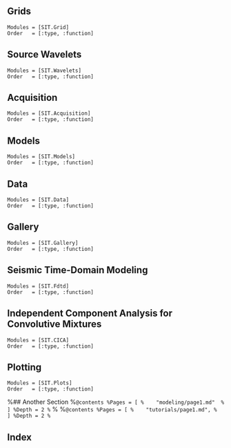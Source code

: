
## Grids
```@autodocs
Modules = [SIT.Grid]
Order   = [:type, :function]
```

## Source Wavelets
```@autodocs
Modules = [SIT.Wavelets]
Order   = [:type, :function]
```

## Acquisition
```@autodocs
Modules = [SIT.Acquisition]
Order   = [:type, :function]
```

## Models
```@autodocs
Modules = [SIT.Models]
Order   = [:type, :function]
```

## Data
```@autodocs
Modules = [SIT.Data]
Order   = [:type, :function]
```


## Gallery
```@autodocs
Modules = [SIT.Gallery]
Order   = [:type, :function]
```


## Seismic Time-Domain Modeling

```@autodocs
Modules = [SIT.Fdtd]
Order   = [:type, :function]
```
 
## Independent Component Analysis for Convolutive Mixtures

```@autodocs
Modules = [SIT.CICA]
Order   = [:type, :function]
```
 

## Plotting
```@autodocs
Modules = [SIT.Plots]
Order   = [:type, :function]
```

 
%## Another Section
%```@contents
%Pages = [
%    "modeling/page1.md" 
%    ]
%Depth = 2
%```
% 
%```@contents
%Pages = [
%    "tutorials/page1.md",
%    ]
%Depth = 2
%```

## Index
 
```@index
```

